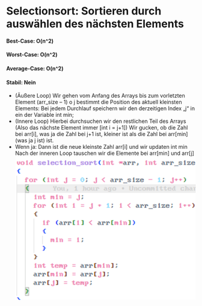 # Selectionsort: Sortieren durch auswählen des nächsten Elements

#### Best-Case: O(n^2)

#### Worst-Case: O(n^2)

#### Average-Case: O(n^2)

#### Stabil: Nein

- (Äußere Loop) Wir gehen vom Anfang des Arrays bis zum vorletzten Element (arr_size – 1)
  o j bestimmt die Position des aktuell kleinsten Elements: Bei jedem Durchlauf speichern wir den derzeitigen Index „j“ in ein der Variable int min;
- (Innere Loop) Hierbei durchsuchen wir den restlichen Teil des Arrays (Also das nächste Element immer [int i = j+1])
  Wir gucken, ob die Zahl bei arr[i], was ja die Zahl bei j+1 ist, kleiner ist als die Zahl bei arr[min] (was ja j ist) ist.
- Wenn ja: Dann ist die neue kleinste Zahl arr[i] und wir updaten int min
  Nach der inneren Loop tauschen wir die Elemente bei arr[min] und arr[j]
  ![alt text](./imgs/selectionsort.png)
